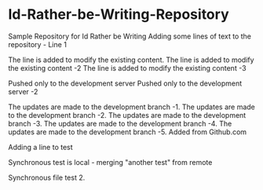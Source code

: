# Id-Rather-be-Writing-Repository
Sample Repository for Id Rather be Writing
Adding some lines of text to the repository - Line 1


The line is added to modify the existing content.
The line is added to modify the existing content -2
The line is added to modify the existing content -3

Pushed only to the development server
Pushed only to the development server -2

The updates are made to the development branch -1.
The updates are made to the development branch -2.
The updates are made to the development branch -3.
The updates are made to the development branch -4.
The updates are made to the development branch -5. Added from Github.com

Adding a line to test


Synchronous test is local - merging "another test" from remote

Synchronous file test 2.

